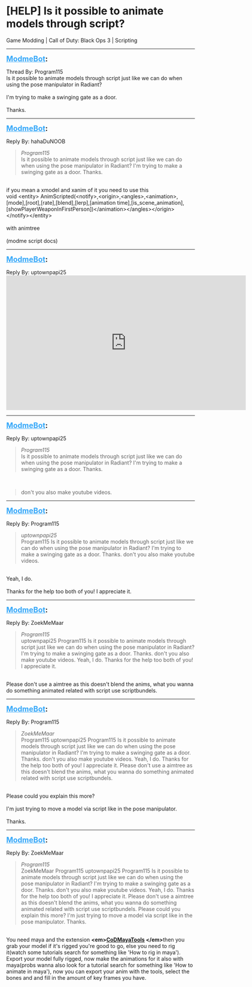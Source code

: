 # [HELP] Is it possible to animate models through script?
Game Modding | Call of Duty: Black Ops 3 | Scripting

---
<strong style="font-size: 1.4em;"><span style="text-decoration: underline;text-decoration-color: #34a7f9;"><span style="color:#34a7f9;">ModmeBot</span></span>:</strong>

<p>Thread By: Program115<br />Is it possible to animate models through script just like we can do when using the pose manipulator in Radiant?<br /> <br />I&#39;m trying to make a swinging gate as a door.<br /> <br />Thanks.</p>

---
<strong style="font-size: 1.4em;"><span style="text-decoration: underline;text-decoration-color: #34a7f9;"><span style="color:#34a7f9;">ModmeBot</span></span>:</strong>

<p>Reply By: hahaDuNOOB<br /><blockquote><em>Program115</em><br />Is it possible to animate models through script just like we can do when using the pose manipulator in Radiant?   I&#39;m trying to make a swinging gate as a door.   Thanks.</blockquote><br /> if you mean a xmodel and xanim of it you need to use this <br />void &lt;entity&gt; AnimScripted(&lt;notify&gt;,&lt;origin&gt;,&lt;angles&gt;,&lt;animation&gt;,[mode],[root],[rate],[blend],[lerp],[animation time],[is_scene_animation],[showPlayerWeaponInFirstPerson])&lt;/animation&gt;&lt;/angles&gt;&lt;/origin&gt;&lt;/notify&gt;&lt;/entity&gt;<br /> <br />with animtree <br /> <br />(modme script docs)</p>

---
<strong style="font-size: 1.4em;"><span style="text-decoration: underline;text-decoration-color: #34a7f9;"><span style="color:#34a7f9;">ModmeBot</span></span>:</strong>

<p>Reply By: uptownpapi25<br /><iframe type="text/html" width="640" height="360" src="https://www.youtube.com/embed/JudDUki1Tzc" frameborder="0"></iframe></p>

---
<strong style="font-size: 1.4em;"><span style="text-decoration: underline;text-decoration-color: #34a7f9;"><span style="color:#34a7f9;">ModmeBot</span></span>:</strong>

<p>Reply By: uptownpapi25<br /><blockquote><em>Program115</em><br />Is it possible to animate models through script just like we can do when using the pose manipulator in Radiant?   I&#39;m trying to make a swinging gate as a door.   Thanks. </blockquote><br /><blockquote>don&#39;t you also make youtube videos.</blockquote></p>

---
<strong style="font-size: 1.4em;"><span style="text-decoration: underline;text-decoration-color: #34a7f9;"><span style="color:#34a7f9;">ModmeBot</span></span>:</strong>

<p>Reply By: Program115<br /><blockquote><em>uptownpapi25</em><br />Program115 Is it possible to animate models through script just like we can do when using the pose manipulator in Radiant?   I&#39;m trying to make a swinging gate as a door.   Thanks.  don&#39;t you also make youtube videos.  </blockquote><br /> Yeah, I do.<br /> <br />Thanks for the help too both of you! I appreciate it.</p>

---
<strong style="font-size: 1.4em;"><span style="text-decoration: underline;text-decoration-color: #34a7f9;"><span style="color:#34a7f9;">ModmeBot</span></span>:</strong>

<p>Reply By: ZoekMeMaar<br /><blockquote><em>Program115</em><br />uptownpapi25 Program115 Is it possible to animate models through script just like we can do when using the pose manipulator in Radiant?   I&#39;m trying to make a swinging gate as a door.   Thanks.  don&#39;t you also make youtube videos.    Yeah, I do.   Thanks for the help too both of you! I appreciate it.</blockquote><br /> Please don&#39;t use a aimtree as this doesn&#39;t blend the anims, what you wanna do something animated related with script use scriptbundels.</p>

---
<strong style="font-size: 1.4em;"><span style="text-decoration: underline;text-decoration-color: #34a7f9;"><span style="color:#34a7f9;">ModmeBot</span></span>:</strong>

<p>Reply By: Program115<br /><blockquote><em>ZoekMeMaar</em><br />Program115 uptownpapi25 Program115 Is it possible to animate models through script just like we can do when using the pose manipulator in Radiant?   I&#39;m trying to make a swinging gate as a door.   Thanks.  don&#39;t you also make youtube videos.    Yeah, I do.   Thanks for the help too both of you! I appreciate it.  Please don&#39;t use a aimtree as this doesn&#39;t blend the anims, what you wanna do something animated related with script use scriptbundels.</blockquote><br /> Please could you explain this more?<br /> <br />I&#39;m just trying to move a model via script like in the pose manipulator.<br /> <br />Thanks.</p>

---
<strong style="font-size: 1.4em;"><span style="text-decoration: underline;text-decoration-color: #34a7f9;"><span style="color:#34a7f9;">ModmeBot</span></span>:</strong>

<p>Reply By: ZoekMeMaar<br /><blockquote><em>Program115</em><br />ZoekMeMaar Program115 uptownpapi25 Program115 Is it possible to animate models through script just like we can do when using the pose manipulator in Radiant?   I&#39;m trying to make a swinging gate as a door.   Thanks.  don&#39;t you also make youtube videos.    Yeah, I do.   Thanks for the help too both of you! I appreciate it.  Please don&#39;t use a aimtree as this doesn&#39;t blend the anims, what you wanna do something animated related with script use scriptbundels.  Please could you explain this more?   I&#39;m just trying to move a model via script like in the pose manipulator.   Thanks.</blockquote><br />You need maya and the extension <strong>&lt;em&gt;<a href="http://aviacreations.com/modme/index.php?view=topic&tid=87">CoDMayaTools</a> &lt;/em&gt;</strong>then you grab your model if it&#39;s rigged you&#39;re good to go, else you need to rig it(watch some tutorials search for something like &#39;How to rig in maya&#39;). Export your model fully rigged, now make the animations for it also with maya(probs wanna also look for a tutorial search for something like &#39;How to animate in maya&#39;), now you can export your anim with the tools, select the bones and and fill in the amount of key frames you have.</p>
